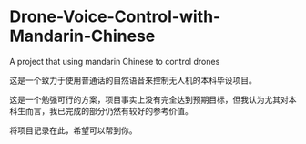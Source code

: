 # Drone-Voice-Control-with-Mandarin-Chinese
A project that using mandarin Chinese to control drones

这是一个致力于使用普通话的自然语音来控制无人机的本科毕设项目。

这是一个勉强可行的方案，项目事实上没有完全达到预期目标，但我认为尤其对本科生而言，我已完成的部分仍然有较好的参考价值。

将项目记录在此，希望可以帮到你。
